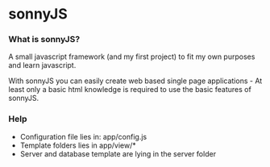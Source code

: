 # sonnyJS

### What is sonnyJS?

A small javascript framework (and my first project) to fit my own purposes and learn javascript.<br/>

With sonnyJS you can easily create web based single page applications - At least only a basic html knowledge is required to use the basic features of sonnyJS.

### Help

 * Configuration file lies in: app/config.js
 * Template folders lies in app/view/*
 * Server and database template are lying in the server folder
